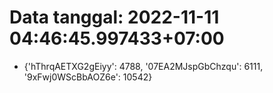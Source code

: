 # Data tanggal: 2022-11-11 04:46:45.997433+07:00

* {'hThrqAETXG2gEiyy': 4788, '07EA2MJspGbChzqu': 6111, '9xFwj0WScBbAOZ6e': 10542}
